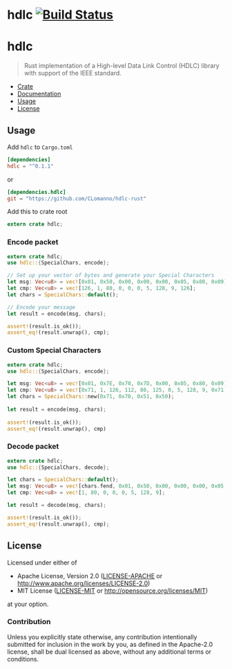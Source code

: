 # hdlc [![Build Status](https://travis-ci.org/CLomanno/hdlc.svg?branch=master)](https://travis-ci.org/CLomanno/hdlc)

# hdlc
> Rust implementation of a High-level Data Link Control (HDLC) library with support of the IEEE standard.

* [Crate](https://crates.io/crates/hdlc)
* [Documentation](https://docs.rs/hdlc/)
* [Usage](#usage)
* [License](#license)

## Usage
Add `hdlc` to `Cargo.toml`
```toml
[dependencies]
hdlc = "^0.1.1"
```
or
```toml
[dependencies.hdlc]
git = "https://github.com/CLomanno/hdlc-rust"
```

Add this to crate root
```rust
extern crate hdlc;
```
### Encode packet
```rust
extern crate hdlc;
use hdlc::{SpecialChars, encode};

// Set up your vector of bytes and generate your Special Characters
let msg: Vec<u8> = vec![0x01, 0x50, 0x00, 0x00, 0x00, 0x05, 0x80, 0x09];
let cmp: Vec<u8> = vec![126, 1, 80, 0, 0, 0, 5, 128, 9, 126];
let chars = SpecialChars::default();

// Encode your message
let result = encode(msg, chars);

assert!(result.is_ok());
assert_eq!(result.unwrap(), cmp);
```
### Custom Special Characters
```rust
extern crate hdlc;
use hdlc::{SpecialChars, encode};

let msg: Vec<u8> = vec![0x01, 0x7E, 0x70, 0x7D, 0x00, 0x05, 0x80, 0x09];
let cmp: Vec<u8> = vec![0x71, 1, 126, 112, 80, 125, 0, 5, 128, 9, 0x71];
let chars = SpecialChars::new(0x71, 0x70, 0x51, 0x50);
 
let result = encode(msg, chars);
 
assert!(result.is_ok());
assert_eq!(result.unwrap(), cmp)
```
 
### Decode packet
```rust
extern crate hdlc;
use hdlc::{SpecialChars, decode};

let chars = SpecialChars::default();
let msg: Vec<u8> = vec![chars.fend, 0x01, 0x50, 0x00, 0x00, 0x00, 0x05, 0x80, 0x09, chars.fend];
let cmp: Vec<u8> = vec![1, 80, 0, 0, 0, 5, 128, 9];

let result = decode(msg, chars);

assert!(result.is_ok());
assert_eq!(result.unwrap(), cmp);
```

## License

Licensed under either of

 * Apache License, Version 2.0 ([LICENSE-APACHE](LICENSE-APACHE) or http://www.apache.org/licenses/LICENSE-2.0)
 * MIT License ([LICENSE-MIT](LICENSE-MIT) or http://opensource.org/licenses/MIT)

at your option.

### Contribution

Unless you explicitly state otherwise, any contribution intentionally submitted
for inclusion in the work by you, as defined in the Apache-2.0 license, shall be dual licensed as above, without any
additional terms or conditions.
